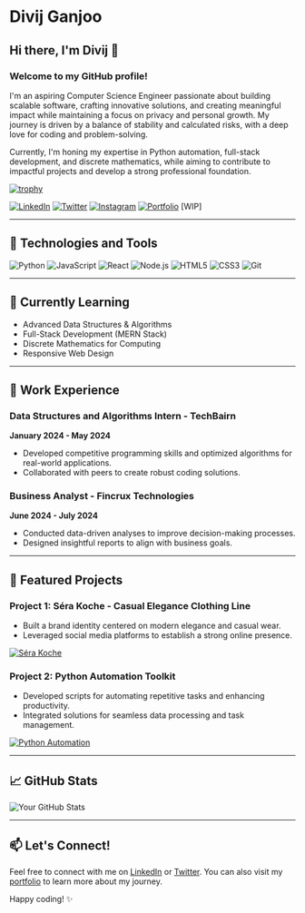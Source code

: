 # Divij Ganjoo

## Hi there, I'm Divij 👋

### Welcome to my GitHub profile! 
I'm an aspiring Computer Science Engineer passionate about building scalable software, crafting innovative solutions, and creating meaningful impact while maintaining a focus on privacy and personal growth. My journey is driven by a balance of stability and calculated risks, with a deep love for coding and problem-solving.

Currently, I'm honing my expertise in Python automation, full-stack development, and discrete mathematics, while aiming to contribute to impactful projects and develop a strong professional foundation.

[![trophy](https://github-profile-trophy.vercel.app/?username=divijg19&theme=onedark)](https://github.com/divijg19/github-profile-trophy)

[![LinkedIn](https://img.shields.io/badge/LinkedIn-Connect-blue)](https://www.linkedin.com/in/divij-ganjoo-18a03124b/)
[![Twitter](https://img.shields.io/badge/Twitter-Follow-black)](https://twitter.com/divij_597)
[![Instagram](https://img.shields.io/badge/Instagram-Follow-red)](https://www.instagram.com/d.vij_597/)
[![Portfolio](https://img.shields.io/badge/Portfolio-Visit-brightgreen)](https://sites.google.com/view/divij-ganjoo/home) [WIP]

---

## 🚀 Technologies and Tools

![Python](https://img.shields.io/badge/-Python-blue?style=flat-square&logo=python)
![JavaScript](https://img.shields.io/badge/-JavaScript-black?style=flat-square&logo=javascript)
![React](https://img.shields.io/badge/-React-blue?style=flat-square&logo=react)
![Node.js](https://img.shields.io/badge/-Node.js-green?style=flat-square&logo=node.js)
![HTML5](https://img.shields.io/badge/-HTML5-orange?style=flat-square&logo=html5)
![CSS3](https://img.shields.io/badge/-CSS3-purple?style=flat-square&logo=css3)
![Git](https://img.shields.io/badge/-Git-black?style=flat-square&logo=git)

---

## 🌱 Currently Learning

- Advanced Data Structures & Algorithms
- Full-Stack Development (MERN Stack)
- Discrete Mathematics for Computing
- Responsive Web Design

---

## 💼 Work Experience

### Data Structures and Algorithms Intern - TechBairn
**January 2024 - May 2024**
- Developed competitive programming skills and optimized algorithms for real-world applications.
- Collaborated with peers to create robust coding solutions.

### Business Analyst - Fincrux Technologies
**June 2024 - July 2024**
- Conducted data-driven analyses to improve decision-making processes.
- Designed insightful reports to align with business goals.

---

## 🌟 Featured Projects

### Project 1: Séra Koche - Casual Elegance Clothing Line
- Built a brand identity centered on modern elegance and casual wear.
- Leveraged social media platforms to establish a strong online presence. 

[![Séra Koche](https://via.placeholder.com/300)](https://github.com/divijg19/project-sera-koche)

### Project 2: Python Automation Toolkit
- Developed scripts for automating repetitive tasks and enhancing productivity.
- Integrated solutions for seamless data processing and task management.

[![Python Automation](https://via.placeholder.com/300)](https://github.com/divijg19/project-automation-toolkit)

---

## 📈 GitHub Stats

![Your GitHub Stats](https://github-readme-stats.vercel.app/api?username=divijg19&show_icons=true&hide_title=true&hide=prs&count_private=true&theme=radical)

---

## 📫 Let's Connect!

Feel free to connect with me on [LinkedIn](https://www.linkedin.com/in/divij-ganjoo-18a03124b/) or [Twitter](https://twitter.com/divij_597). You can also visit my [portfolio](https://sites.google.com/view/divij-ganjoo/home) to learn more about my journey.

Happy coding! ✨

<!---
divijg19/divijg19 is a ✨ special ✨ repository because its `README.md` (this file) appears on your GitHub profile.
You can click the Preview link to take a look at your changes.
--->
